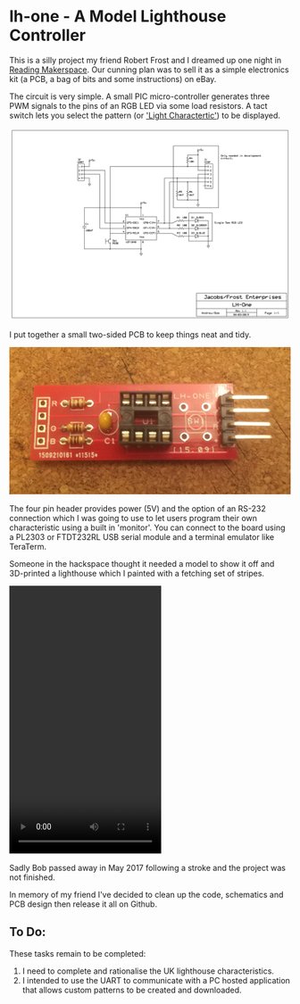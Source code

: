 # lh-one - A Model Lighthouse Controller

This is a silly project my friend Robert Frost and I dreamed up one night in [Reading Makerspace](http://www.rlab.org.uk). Our cunning plan was to sell it as a simple electronics kit (a PCB, a bag of bits and some instructions) on eBay.

The circuit is very simple. A small PIC micro-controller generates three PWM signals to the pins of an RGB LED via some load resistors. A tact switch lets you select the pattern (or ['Light Charactertic'](https://en.wikipedia.org/wiki/Light_characteristic)) to be displayed.

![Schematic](schematics/LH-ONE.png)

I put together a small two-sided PCB to keep things neat and tidy.

![Partially Populated PCB](images/lh-one.png)

The four pin header provides power (5V) and the option of an RS-232 connection which I was going to use to let users program their own characteristic using a built in 'monitor'. You can connect to the board using a PL2303 or FTDT232RL USB serial module and a terminal emulator like TeraTerm. 

Someone in the hackspace thought it needed a model to show it off and 3D-printed a lighthouse which I painted with a fetching set of stripes.

<video width="272" height="480" controls>
  <source src="video/video.mp4" type="video/mp4">
</video>

Sadly Bob passed away in May 2017 following a stroke and the project was not finished.

In memory of my friend I've decided to clean up the code, schematics and PCB design then release it all on Github.

## To Do:

These tasks remain to be completed:

1. I need to complete and rationalise the UK lighthouse characteristics.
2. I intended to use the UART to communicate with a PC hosted application that allows custom patterns to be created and downloaded.